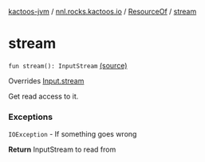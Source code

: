 [kactoos-jvm](../../index.md) / [nnl.rocks.kactoos.io](../index.md) / [ResourceOf](index.md) / [stream](.)

# stream

`fun stream(): InputStream` [(source)](https://github.com/neonailol/kactoos/blob/master/kactoos-jvm/src/main/kotlin/nnl/rocks/kactoos/io/ResourceOf.kt#L81)

Overrides [Input.stream](../../nnl.rocks.kactoos/-input/stream.md)

Get read access to it.

### Exceptions

`IOException` - If something goes wrong

**Return**
InputStream to read from

